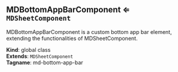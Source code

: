 <a name="MDBottomAppBarComponent"></a>

## MDBottomAppBarComponent ⇐ <code>MDSheetComponent</code>
MDBottomAppBarComponent is a custom bottom app bar element, extending the functionalities of MDSheetComponent.

**Kind**: global class  
**Extends**: <code>MDSheetComponent</code>  
**Tagname**: md-bottom-app-bar  
